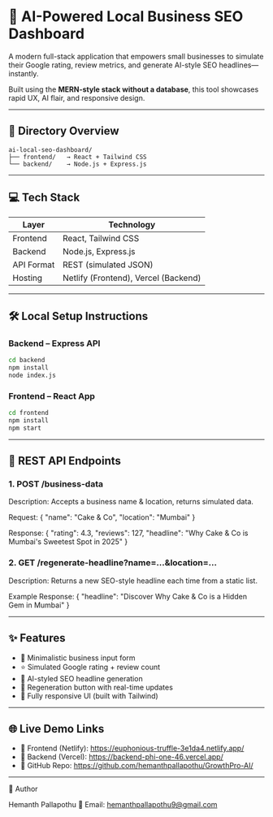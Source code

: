 # 🚀 AI-Powered Local Business SEO Dashboard

A modern full-stack application that empowers small businesses to simulate their Google rating, review metrics, and generate AI-style SEO headlines—instantly.

Built using the **MERN-style stack without a database**, this tool showcases rapid UX, AI flair, and responsive design.

---

## 🧱 Directory Overview
```
ai-local-seo-dashboard/
├── frontend/   → React + Tailwind CSS
└── backend/    → Node.js + Express.js
```
---

## 💻 Tech Stack

| Layer      | Technology                           |
|------------|--------------------------------------|
| Frontend   | React, Tailwind CSS                  |
| Backend    | Node.js, Express.js                  |
| API Format | REST (simulated JSON)                |
| Hosting    | Netlify (Frontend), Vercel (Backend) |

---

## 🛠 Local Setup Instructions

### Backend – Express API
```bash
cd backend
npm install
node index.js
```

### Frontend – React App
```bash
cd frontend
npm install
npm start
```
---

## 🔌 REST API Endpoints

### 1. POST /business-data

Description: Accepts a business name & location, returns simulated data.

Request:
{
  "name": "Cake & Co",
  "location": "Mumbai"
}

Response:
{
  "rating": 4.3,
  "reviews": 127,
  "headline": "Why Cake & Co is Mumbai's Sweetest Spot in 2025"
}

### 2. GET /regenerate-headline?name=...&location=...

Description: Returns a new SEO-style headline each time from a static list.

Example Response:
{
  "headline": "Discover Why Cake & Co is a Hidden Gem in Mumbai"
}

---

 ## ✨ Features
- 🎯 Minimalistic business input form
- ⭐ Simulated Google rating + review count
- 🧠 AI-styled SEO headline generation
- 🔁 Regeneration button with real-time updates
- 📱 Fully responsive UI (built with Tailwind)
  
---
## 🌐 Live Demo Links

- 🧩 Frontend (Netlify): https://euphonious-truffle-3e1da4.netlify.app/
- 🔌 Backend (Vercel): https://backend-phi-one-46.vercel.app/
- 💾 GitHub Repo: https://github.com/hemanthpallapothu/GrowthPro-AI/

---

👤 Author

Hemanth Pallapothu
📧 Email: hemanthpallapothu9@gmail.com
